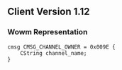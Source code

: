 ## Client Version 1.12

### Wowm Representation
```rust,ignore
cmsg CMSG_CHANNEL_OWNER = 0x009E {
    CString channel_name;    
}

```

